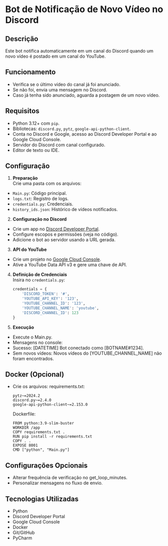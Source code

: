 # Bot de Notificação de Novo Vídeo no Discord

## Descrição

Este bot notifica automaticamente em um canal do Discord quando um novo vídeo é postado em um canal do YouTube.

## Funcionamento

- Verifica se o último vídeo do canal já foi anunciado.
- Se não foi, envia uma mensagem no Discord.
- Caso já tenha sido anunciado, aguarda a postagem de um novo vídeo.

## Requisitos

- Python 3.12+ com `pip`.
- Bibliotecas: `discord.py`, `pytz`, `google-api-python-client`.
- Conta no Discord e Google, acesso ao Discord Developer Portal e ao Google Cloud Console.
- Servidor do Discord com canal configurado.
- Editor de texto ou IDE.

## Configuração

1. **Preparação**  
   Crie uma pasta com os arquivos:

- `Main.py`: Código principal.
- `logs.txt`: Registro de logs.
- `credentials.py`: Credenciais.
- `history_ids.json`: Histórico de vídeos notificados.

2. **Configuração no Discord**

- Crie um app no [Discord Developer Portal](https://discord.com/developers/applications).
- Configure escopos e permissões (veja no código).
- Adicione o bot ao servidor usando a URL gerada.

3. **API do YouTube**

- Crie um projeto no [Google Cloud Console](https://console.cloud.google.com/).
- Ative a YouTube Data API v3 e gere uma chave de API.

4. **Definição de Credenciais**  
   Insira no `credentials.py`:
   ```python
   credentials = {
       'DISCORD_TOKEN': '#',
       'YOUTUBE_API_KEY': '123',
       'YOUTUBE_CHANNEL_ID': '123',
       'YOUTUBE_CHANNEL_NAME': 'youtube',
       'DISCORD_CHANNEL_ID': 123
   }
   ```

5. **Execução**

- Execute o Main.py.
- Mensagens no console:
- Sucesso: [DATETIME] Bot conectado como [BOTNAME#1234].
- Sem novos vídeos: Novos vídeos do [YOUTUBE_CHANNEL_NAME] não foram encontrados.

## Docker (Opcional)

- Crie os arquivos:
  requirements.txt:
  ```
  pytz~=2024.2
  discord.py~=2.4.0
  google-api-python-client~=2.153.0
  ```

  Dockerfile:
  ```
  FROM python:3.9-slim-buster
  WORKDIR /app
  COPY requirements.txt .
  RUN pip install -r requirements.txt
  COPY . .
  EXPOSE 8001
  CMD ["python", "Main.py"]
  ```

## Configurações Opcionais

- Alterar frequência de verificação no get_loop_minutes.
- Personalizar mensagens no fluxo de envio.

## Tecnologias Utilizadas

- Python
- Discord Developer Portal
- Google Cloud Console
- Docker
- Git/GitHub
- PyCharm